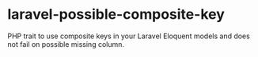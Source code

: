 # laravel-possible-composite-key
PHP trait to use composite keys in your Laravel Eloquent models and does not fail on possible missing column.
